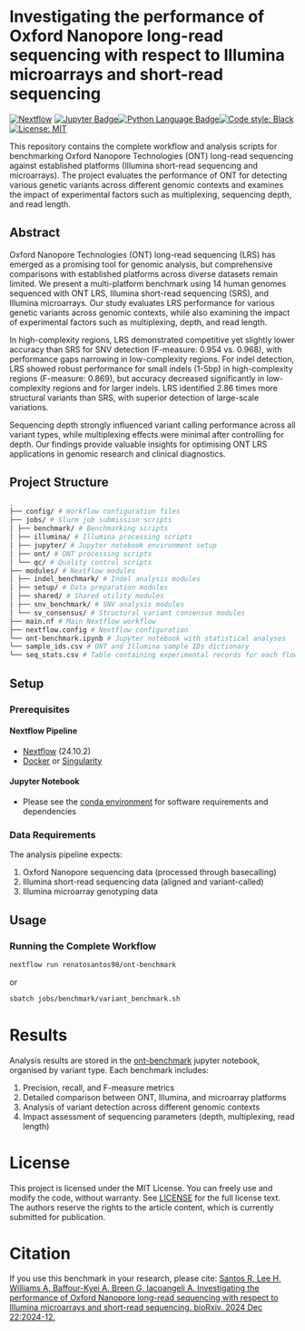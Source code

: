 # Investigating the performance of Oxford Nanopore long-read sequencing with respect to Illumina microarrays and short-read sequencing

[![Nextflow](https://img.shields.io/badge/nextflow-24.10.2-brightgreen.svg?style=for-the-badge&logo=Nextflow)](https://www.nextflow.io/) [![Jupyter Badge](https://img.shields.io/badge/Jupyter-F37626?style=for-the-badge&logo=jupyter&logoColor=white)](https://jupyter.org/)[![Python Language Badge](https://img.shields.io/badge/Python-3.12-3776AB?style=for-the-badge&logo=python&logoColor=white)](https://www.python.org/)[![Code style: Black](https://img.shields.io/badge/code%20style-black-000000.svg?style=for-the-badge)](https://black.readthedocs.io/en/stable/) [![License: MIT](https://img.shields.io/badge/License-MIT-yellow.svg?style=for-the-badge)](LICENSE.md)

This repository contains the complete workflow and analysis scripts for benchmarking Oxford Nanopore Technologies (ONT) long-read sequencing against established platforms (Illumina short-read sequencing and microarrays). The project evaluates the performance of ONT for detecting various genetic variants across different genomic contexts and examines the impact of experimental factors such as multiplexing, sequencing depth, and read length.

## Abstract

Oxford Nanopore Technologies (ONT) long-read sequencing (LRS) has emerged as a promising tool for genomic analysis, but comprehensive comparisons with established platforms across diverse datasets remain limited. We present a multi-platform benchmark using 14 human genomes sequenced with ONT LRS, Illumina short-read sequencing (SRS), and Illumina microarrays. Our study evaluates LRS performance for various genetic variants across genomic contexts, while also examining the impact of experimental factors such as multiplexing, depth, and read length.

In high-complexity regions, LRS demonstrated competitive yet slightly lower accuracy than SRS for SNV detection (F-measure: 0.954 vs. 0.968), with performance gaps narrowing in low-complexity regions. For indel detection, LRS showed robust performance for small indels (1-5bp) in high-complexity regions (F-measure: 0.869), but accuracy decreased significantly in low-complexity regions and for larger indels. LRS identified 2.86 times more structural variants than SRS, with superior detection of large-scale variations.

Sequencing depth strongly influenced variant calling performance across all variant types, while multiplexing effects were minimal after controlling for depth. Our findings provide valuable insights for optimising ONT LRS applications in genomic research and clinical diagnostics.

## Project Structure

```bash
.
├── config/ # Workflow configuration files
├── jobs/ # Slurm job submission scripts
│ ├── benchmark/ # Benchmarking scripts
│ ├── illumina/ # Illumina processing scripts
│ ├── jupyter/ # Jupyter notebook environment setup
│ ├── ont/ # ONT processing scripts
│ └── qc/ # Quality control scripts
├── modules/ # Nextflow modules
│ ├── indel_benchmark/ # Indel analysis modules
│ ├── setup/ # Data preparation modules
│ ├── shared/ # Shared utility modules
│ ├── snv_benchmark/ # SNV analysis modules
│ └── sv_consensus/ # Structural variant consensus modules
├── main.nf # Main Nextflow workflow
├── nextflow.config # Nextflow configuration
└── ont-benchmark.ipynb # Jupyter notebook with statistical analyses
└── sample_ids.csv # ONT and Illumina sample IDs dictionary
└── seq_stats.csv # Table containing experimental records for each flowcell
```

## Setup

### Prerequisites

#### Nextflow Pipeline

- [Nextflow](https://www.nextflow.io/) (24.10.2)
- [Docker](https://www.docker.com/) or [Singularity](https://sylabs.io/singularity/)

#### Jupyter Notebook

- Please see the [conda environment](jobs/jupyter/environment.yml) for software requirements and dependencies

### Data Requirements

The analysis pipeline expects:

1. Oxford Nanopore sequencing data (processed through basecalling)
1. Illumina short-read sequencing data (aligned and variant-called)
1. Illumina microarray genotyping data

## Usage

### Running the Complete Workflow

```bash
nextflow run renatosantos98/ont-benchmark
```

or

```bash
sbatch jobs/benchmark/variant_benchmark.sh
```

# Results

Analysis results are stored in the [ont-benchmark](ont-benchmark.ipynb) jupyter notebook, organised by variant type. Each benchmark includes:

1. Precision, recall, and F-measure metrics
1. Detailed comparison between ONT, Illumina, and microarray platforms
1. Analysis of variant detection across different genomic contexts
1. Impact assessment of sequencing parameters (depth, multiplexing, read length)

# License

This project is licensed under the MIT License. You can freely use and modify the code, without warranty. See [LICENSE](LICENSE) for the full license text. The authors reserve the rights to the article content, which is currently submitted for publication.

# Citation

If you use this benchmark in your research, please cite:
[Santos R, Lee H, Williams A, Baffour-Kyei A, Breen G, Iacoangeli A. Investigating the performance of Oxford Nanopore long-read sequencing with respect to Illumina microarrays and short-read sequencing. bioRxiv. 2024 Dec 22:2024-12.](https://doi.org/10.1101/2024.12.19.629409)
